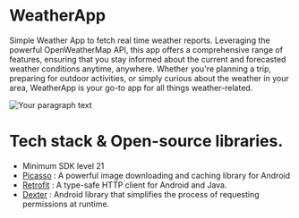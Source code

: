 # WeatherApp
Simple Weather App to fetch real time weather reports.
Leveraging the powerful OpenWeatherMap API, this app offers a comprehensive range of features, ensuring that you stay informed about the current and forecasted weather conditions anytime, anywhere. Whether you're planning a trip, preparing for outdoor activities, or simply curious about the weather in your area, WeatherApp is your go-to app for all things weather-related.

![Your paragraph text](https://github.com/abhii2002/WeatherApp/assets/87520905/6982bb45-6fb6-4ea0-99a5-192e0ff2a186)

# Tech stack & Open-source libraries. 
- Minimum SDK level 21
- [Picasso](https://github.com/square/picasso) : A powerful image downloading and caching library for Android
- [Retrofit](https://github.com/square/retrofit) : A type-safe HTTP client for Android and Java.
- [Dexter](https://github.com/Karumi/Dexter) : Android library that simplifies the process of requesting permissions at runtime.
